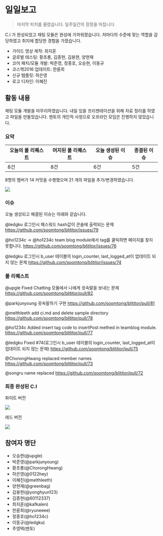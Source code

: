 # 일일보고

> 마지막 피치를 올렸습니다. 일주일간의 장정을 마칩니다.

C.I 가 완성되었고 채팅 모듈은 완성에 가까워졌습니다. 저마다의 수준에 맞는 역할을 감당하였고 취지에 합당한 경험을 가졌습니다.

- 가이드 영상 제작: 최지훈
- 글로벌 테스팅: 황초롱, 김종현, 김용현, 양현재
- 코어 패치/모듈 개발: 박준영, 정종호, 오승현, 이동규
- 코스핵2016 업데이트: 한륜희
- 신규 템플릿: 하은영
- 로고 디자인: 이혜진

## 활동 내용

채팅 모듈 개발을 마무리하였습니다. 내일 있을 프리젠테이션을 위해 자료 정리를 하였고 파일을 만들었습니다.
멘토의 개인적 사정으로 오프라인 모임은 진행하지 않았습니다.

### 요약

| 오늘의 풀 리퀘스트 | 머지된 풀 리퀘스트 | 오늘 생성된 이슈 | 종결된 이슈 |
| --- | --- | --- | --- |
| 8건 | 8건 | 6건 | 5건 |

8명의 멤버가 14 커밋을 수행했으며 21 개의 파일을 추가/변경하였습니다.

![](https://dl.dropboxusercontent.com/u/53671575/kosshack2016-team8-2016-09-30-1.png)

### 이슈

오늘 생성되고 해결된 이슈는 아래와 같습니다.

@ledgku
로그인시 패스워드 hash값이 콘솔에 출력되는 문제 https://github.com/soomtong/blititor/issues/79

@ho1234c -> @ho1234c
team blog module에서 tag를 클릭하면 페이지를 찾지 못합니다. https://github.com/soomtong/blititor/issues/76

@ledgku 
로그인시 b_user 테이블의 login_counter, last_logged_at이 업데이트 되지 않는 문제 https://github.com/soomtong/blititor/issues/74

### 풀 리퀘스트

@upgle
Fixed Chatting 모듈에서 나에게 귓속말을 보내는 문제 https://github.com/soomtong/blititor/pull/82

@parkjunyoung
귓속말하기 구현 https://github.com/soomtong/blititor/pull/81

@melthleeth
add ci.md and delete sample directory https://github.com/soomtong/blititor/pull/78

@ho1234c
Added insert tag code to insertPost methed in teamblog module. https://github.com/soomtong/blititor/pull/77

@ledgku
Fixed #74(로그인시 b_user 테이블의 login_counter, last_logged_at이 업데이트 되지 않는 문제) https://github.com/soomtong/blititor/pull/75

@ChorongHwang
replaced member names https://github.com/soomtong/blititor/pull/73

@songru
name replaced https://github.com/soomtong/blititor/pull/72

### 최종 완성된 C.I

화이트 버전

![](https://cloud.githubusercontent.com/assets/22411481/18983269/bf9e0390-8726-11e6-8b1b-542241ce4fb8.png)

레드 버전

![](https://cloud.githubusercontent.com/assets/22411481/18983301/eb47fe92-8726-11e6-9ea6-208d640e5a62.png)

## 참여자 명단

- 오승현(@upgle)
- 박준영(@parkjunyoung)
- 황초롱(@ChorongHwang)
- 하은영(@0122hey)
- 이혜진(@melthleeth)
- 양현재(@greenbag)
- 김용현(@yonghyun123)
- 김종현(@60112337)
- 최지훈(@kafkalen)
- 한륜희(@ryuneeee)
- 정종호(@ho1234c)
- 이동규(@ledgku)
- 주영택(멘토)
